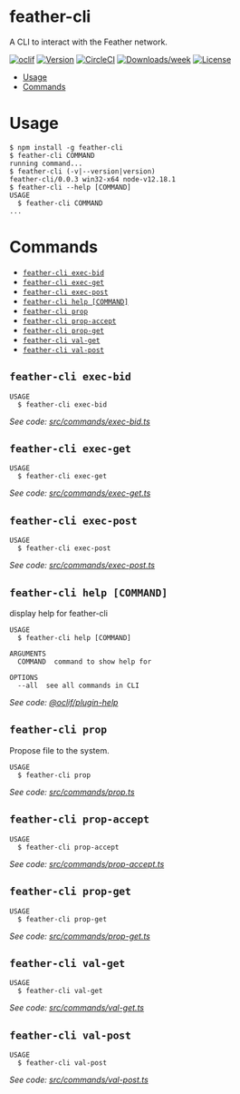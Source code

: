 feather-cli
=======

A CLI to interact with the Feather network.

[![oclif](https://img.shields.io/badge/cli-oclif-brightgreen.svg)](https://oclif.io)
[![Version](https://img.shields.io/npm/v/feather.svg)](https://npmjs.org/package/feather)
[![CircleCI](https://circleci.com/gh/okirpane/feather-cli/tree/master.svg?style=shield)](https://circleci.com/gh/okirpane/feather-cli/tree/master)
[![Downloads/week](https://img.shields.io/npm/dw/feather.svg)](https://npmjs.org/package/feather)
[![License](https://img.shields.io/npm/l/feather.svg)](https://github.com/okirpane/feather-cli/blob/master/package.json)

<!-- toc -->
* [Usage](#usage)
* [Commands](#commands)
<!-- tocstop -->
# Usage
<!-- usage -->
```sh-session
$ npm install -g feather-cli
$ feather-cli COMMAND
running command...
$ feather-cli (-v|--version|version)
feather-cli/0.0.3 win32-x64 node-v12.18.1
$ feather-cli --help [COMMAND]
USAGE
  $ feather-cli COMMAND
...
```
<!-- usagestop -->
# Commands
<!-- commands -->
* [`feather-cli exec-bid`](#feather-cli-exec-bid)
* [`feather-cli exec-get`](#feather-cli-exec-get)
* [`feather-cli exec-post`](#feather-cli-exec-post)
* [`feather-cli help [COMMAND]`](#feather-cli-help-command)
* [`feather-cli prop`](#feather-cli-prop)
* [`feather-cli prop-accept`](#feather-cli-prop-accept)
* [`feather-cli prop-get`](#feather-cli-prop-get)
* [`feather-cli val-get`](#feather-cli-val-get)
* [`feather-cli val-post`](#feather-cli-val-post)

## `feather-cli exec-bid`

```
USAGE
  $ feather-cli exec-bid
```

_See code: [src/commands/exec-bid.ts](https://github.com/okirpane/feather-cli/blob/v0.0.3/src/commands/exec-bid.ts)_

## `feather-cli exec-get`

```
USAGE
  $ feather-cli exec-get
```

_See code: [src/commands/exec-get.ts](https://github.com/okirpane/feather-cli/blob/v0.0.3/src/commands/exec-get.ts)_

## `feather-cli exec-post`

```
USAGE
  $ feather-cli exec-post
```

_See code: [src/commands/exec-post.ts](https://github.com/okirpane/feather-cli/blob/v0.0.3/src/commands/exec-post.ts)_

## `feather-cli help [COMMAND]`

display help for feather-cli

```
USAGE
  $ feather-cli help [COMMAND]

ARGUMENTS
  COMMAND  command to show help for

OPTIONS
  --all  see all commands in CLI
```

_See code: [@oclif/plugin-help](https://github.com/oclif/plugin-help/blob/v3.2.2/src/commands/help.ts)_

## `feather-cli prop`

Propose file to the system.

```
USAGE
  $ feather-cli prop
```

_See code: [src/commands/prop.ts](https://github.com/okirpane/feather-cli/blob/v0.0.3/src/commands/prop.ts)_

## `feather-cli prop-accept`

```
USAGE
  $ feather-cli prop-accept
```

_See code: [src/commands/prop-accept.ts](https://github.com/okirpane/feather-cli/blob/v0.0.3/src/commands/prop-accept.ts)_

## `feather-cli prop-get`

```
USAGE
  $ feather-cli prop-get
```

_See code: [src/commands/prop-get.ts](https://github.com/okirpane/feather-cli/blob/v0.0.3/src/commands/prop-get.ts)_

## `feather-cli val-get`

```
USAGE
  $ feather-cli val-get
```

_See code: [src/commands/val-get.ts](https://github.com/okirpane/feather-cli/blob/v0.0.3/src/commands/val-get.ts)_

## `feather-cli val-post`

```
USAGE
  $ feather-cli val-post
```

_See code: [src/commands/val-post.ts](https://github.com/okirpane/feather-cli/blob/v0.0.3/src/commands/val-post.ts)_
<!-- commandsstop -->
